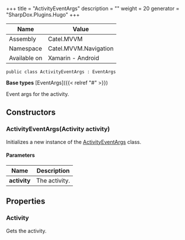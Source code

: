 

+++
title = "ActivityEventArgs" 
description = ""
weight = 20
generator = "SharpDox.Plugins.Hugo"
+++

Name|Value
---|---
Assembly|Catel.MVVM
Namespace|Catel.MVVM.Navigation
Available on|Xamarin - Android

```
public class ActivityEventArgs : EventArgs
```

**Base types**
[EventArgs]({{&lt; relref "#" &gt;}})

Event args for the activity.

## Constructors

### ActivityEventArgs(Activity activity)

Initializes a new instance of the [ActivityEventArgs](#) class.

#### Parameters

Name|Description
---|---
**activity**|The activity.

## Properties

### Activity

Gets the activity.

